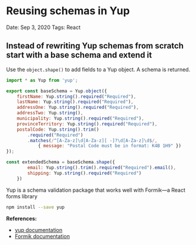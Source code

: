 # Reusing schemas in Yup

Date: Sep 3, 2020
Tags: React

## Instead of rewriting Yup schemas from scratch start with a base schema and extend it

Use the `object.shape()` to add fields to a Yup object. A schema is returned.

```jsx
import * as Yup from 'yup';

export const baseSchema = Yup.object({
    firstName: Yup.string().required("Required"),
    lastName: Yup.string().required("Required"),
    addressOne: Yup.string().required("Required"),
    addressTwo: Yup.string(),
    municipality: Yup.string().required("Required"),
    provinceTerritory: Yup.string().required("Required"),
    postalCode: Yup.string().trim()
        .required("Required")
        .matches(/^[A-Za-z]\d[A-Za-z][ -]?\d[A-Za-z]\d$/,
            { message: "Postal Code must be in format: K4B 1H9" })
});

const extendedSchema = baseSchema.shape({
        email: Yup.string().trim().required("Required").email(),
        shipping: Yup.string().required("Required")
    })
```

Yup is a schema validation package that works well with Formik—a React forms library

```bash
npm install --save yup
```

**References:**

- [yup documentation](https://github.com/jquense/yup#objectshapefields-object-nosortedges-arraystring-string-schema)
- [Formik documentation](https://formik.org/docs/overview#complementary-packages)